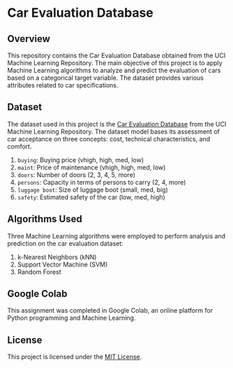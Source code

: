 # Car Evaluation Database

## Overview
This repository contains the Car Evaluation Database obtained from the UCI Machine Learning Repository. The main objective of this project is to apply Machine Learning algorithms to analyze and predict the evaluation of cars based on a categorical target variable. The dataset provides various attributes related to car specifications.

## Dataset
The dataset used in this project is the [Car Evaluation Database](https://archive.ics.uci.edu/dataset/19/car+evaluation) from the UCI Machine Learning Repository. The dataset model bases its assessment of car acceptance on three concepts: cost, technical
characteristics, and comfort.

1. `buying`: Buying price (vhigh, high, med, low)
2. `maint`: Price of maintenance (vhigh, high, med, low)
3. `doors`: Number of doors (2, 3, 4, 5, more)
4. `persons`: Capacity in terms of persons to carry (2, 4, more)
5. `luggage boot`: Size of luggage boot (small, med, big)
6. `safety`: Estimated safety of the car (low, med, high)

## Algorithms Used
Three Machine Learning algorithms were employed to perform analysis and prediction on the car evaluation dataset:
1. k-Nearest Neighbors (kNN)
2. Support Vector Machine (SVM)
3. Random Forest

## Google Colab
This assignment was completed in Google Colab, an online platform for Python programming and Machine Learning.

## License
This project is licensed under the [MIT License](LICENSE).

